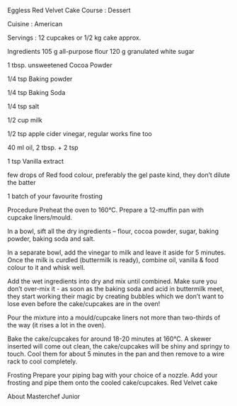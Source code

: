 Eggless Red Velvet Cake
Course : Dessert

Cuisine : American

Servings : 12 cupcakes or 1/2 kg cake approx.

Ingredients
105 g all-purpose flour
120 g granulated white sugar

1 tbsp. unsweetened Cocoa Powder

1/4 tsp Baking powder

1/4 tsp Baking Soda

1/4 tsp salt

1/2 cup milk

1/2 tsp apple cider vinegar, regular works fine too

40 ml oil, 2 tbsp. + 2 tsp

1 tsp Vanilla extract

few drops of Red food colour, preferably the gel paste kind, they don’t dilute the batter

1 batch of your favourite frosting

Procedure
Preheat the oven to 160°C. Prepare a 12-muffin pan with cupcake liners/mould.

In a bowl, sift all the dry ingredients – flour, cocoa powder, sugar, baking powder, baking soda and salt.

In a separate bowl, add the vinegar to milk and leave it aside for 5 minutes. Once the milk is curdled (buttermilk is ready), combine oil, vanilla & food colour to it and whisk well.

Add the wet ingredients into dry and mix until combined. Make sure you don’t over-mix it - as soon as the baking soda and acid in buttermilk meet, they start working their magic by creating bubbles which we don’t want to lose even before the cake/cupcakes are in the oven!

Pour the mixture into a mould/cupcake liners not more than two-thirds of the way (it rises a lot in the oven).

Bake the cake/cupcakes for around 18-20 minutes at 160°C. A skewer inserted will come out clean, the cake/cupcakes will be shiny and springy to touch. Cool them for about 5 minutes in the pan and then remove to a wire rack to cool completely.

Frosting
Prepare your piping bag with your choice of a nozzle. Add your frosting and pipe them onto the cooled cake/cupcakes.
Red Velvet cake



About
Masterchef Junior
